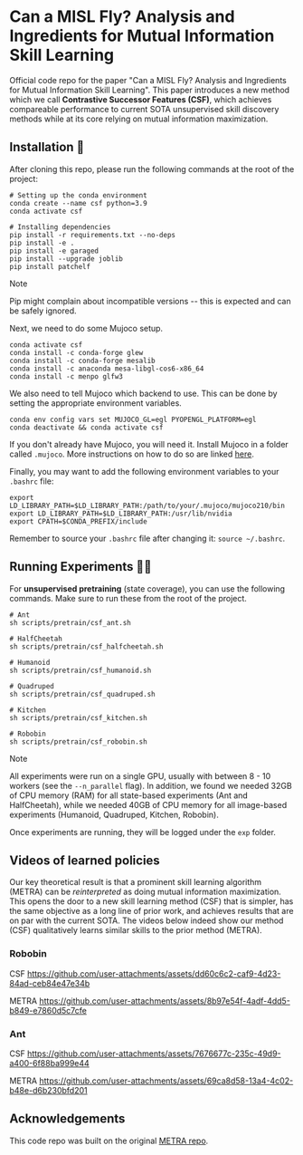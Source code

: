 # Can a MISL Fly? Analysis and Ingredients for Mutual Information Skill Learning
Official code repo for the paper "Can a MISL Fly? Analysis and Ingredients for Mutual Information Skill Learning". This paper introduces a new method which we call **Contrastive Successor Features (CSF)**, which achieves compareable performance to current SOTA unsupervised skill discovery methods while at its core relying on mutual information maximization.

## Installation 🔌

After cloning this repo, please run the following commands at the root of the project:
```
# Setting up the conda environment
conda create --name csf python=3.9
conda activate csf

# Installing dependencies
pip install -r requirements.txt --no-deps
pip install -e .
pip install -e garaged
pip install --upgrade joblib
pip install patchelf
```

> [!NOTE] 
> Pip might complain about incompatible versions -- this is expected and can be safely ignored.

Next, we need to do some Mujoco setup.
```
conda activate csf
conda install -c conda-forge glew
conda install -c conda-forge mesalib
conda install -c anaconda mesa-libgl-cos6-x86_64
conda install -c menpo glfw3
```

We also need to tell Mujoco which backend to use. This can be done by setting the appropriate environment variables.
```
conda env config vars set MUJOCO_GL=egl PYOPENGL_PLATFORM=egl
conda deactivate && conda activate csf
```

If you don't already have Mujoco, you will need it. Install Mujoco in a folder called `.mujoco`. More instructions on how to do so are linked [here](https://pytorch.org/rl/main/reference/generated/knowledge_base/MUJOCO_INSTALLATION.html).

Finally, you may want to add the following environment variables to your `.bashrc` file:
```
export LD_LIBRARY_PATH=$LD_LIBRARY_PATH:/path/to/your/.mujoco/mujoco210/bin
export LD_LIBRARY_PATH=$LD_LIBRARY_PATH:/usr/lib/nvidia
export CPATH=$CONDA_PREFIX/include
```

Remember to source your `.bashrc` file after changing it: `source ~/.bashrc`.

## Running Experiments 🏃‍♂️

For **unsupervised pretraining** (state coverage), you can use the following commands. Make sure to run these from the root of the project.
```
# Ant
sh scripts/pretrain/csf_ant.sh

# HalfCheetah
sh scripts/pretrain/csf_halfcheetah.sh

# Humanoid
sh scripts/pretrain/csf_humanoid.sh

# Quadruped
sh scripts/pretrain/csf_quadruped.sh

# Kitchen 
sh scripts/pretrain/csf_kitchen.sh

# Robobin
sh scripts/pretrain/csf_robobin.sh
```

> [!NOTE] 
> All experiments were run on a single GPU, usually with between 8 - 10 workers (see the `--n_parallel` flag).
> In addition, we found we needed 32GB of CPU memory (RAM) for all state-based experiments (Ant and HalfCheetah), while
> we needed 40GB of CPU memory for all image-based experiments (Humanoid, Quadruped, Kitchen, Robobin).

Once experiments are running, they will be logged under the `exp` folder.

## Videos of learned policies

Our key theoretical result is that a prominent skill learning algorithm (METRA) can be *reinterpreted* as doing mutual information maximization. This opens the door to a new skill learning method (CSF) that is simpler, has the same objective as a long line of prior work, and achieves results that are on par with the current SOTA. The videos below indeed show our method (CSF) qualitatively learns similar skills to the prior method (METRA).

### Robobin
CSF
https://github.com/user-attachments/assets/dd60c6c2-caf9-4d23-84ad-ceb84e47e34b

METRA
https://github.com/user-attachments/assets/8b97e54f-4adf-4dd5-b849-e7860d5c7cfe

### Ant
CSF
https://github.com/user-attachments/assets/7676677c-235c-49d9-a400-6f88ba999e44

METRA
https://github.com/user-attachments/assets/69ca8d58-13a4-4c02-b48e-d6b230bfd201


## Acknowledgements
This code repo was built on the original [METRA repo](https://github.com/seohongpark/METRA).
